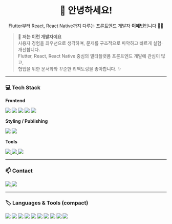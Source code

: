 <!-- 헤더 / 인사 -->
<h1 align="center">👋 안녕하세요!</h1>
<p align="center">
  Flutter부터 React, React Native까지 다루는 프론트엔드 개발자 <b>이예빈</b>입니다 🙋‍♀️
</p>

<!-- 소개 박스 (가벼운 박스 느낌: details) -->
<!-- <details>
  <summary><b>“저는 이런 개발자예요” (펼쳐보기)</b></summary>
  <br/>
  <blockquote>
    사용자 경험을 최우선으로 생각하며, 문제를 구조적으로 파악하고 빠르게 실험·개선합니다.<br/>
    Flutter, React, React Native 중심의 멀티플랫폼 프론트엔드 개발에 관심이 많고,<br/>
    협업을 위한 문서화와 꾸준한 리팩토링을 좋아합니다. ✨
  </blockquote>
</details>
-->


> 🧩 <b>저는 이런 개발자예요</b>  
> 사용자 경험을 최우선으로 생각하며, 문제를 구조적으로 파악하고 빠르게 실험·개선합니다.  
> Flutter, React, React Native 중심의 멀티플랫폼 프론트엔드 개발에 관심이 많고,  
> 협업을 위한 문서화와 꾸준한 리팩토링을 좋아합니다. ✨

---

### 💻 Tech Stack

<!-- Frontend -->
**Frontend**  
<p>
  <img src="https://img.shields.io/badge/Flutter-02569B?style=for-the-badge&logo=flutter&logoColor=white"/>
  <img src="https://img.shields.io/badge/React-61DAFB?style=for-the-badge&logo=react&logoColor=black"/>
  <img src="https://img.shields.io/badge/React%20Native-61DAFB?style=for-the-badge&logo=react&logoColor=black"/>
  <img src="https://img.shields.io/badge/TypeScript-3178C6?style=for-the-badge&logo=typescript&logoColor=white"/>
  <img src="https://img.shields.io/badge/Next.js-000000?style=for-the-badge&logo=nextdotjs&logoColor=white"/>
</p>

<!-- Styling / Publishing -->
**Styling / Publishing**  
<p>
  <img src="https://img.shields.io/badge/CSS3-1572B6?style=for-the-badge&logo=css3&logoColor=white"/>
  <img src="https://img.shields.io/badge/Responsive%20Web-00A98F?style=for-the-badge&logo=responsive&logoColor=white"/>
</p>

<!-- Tools -->
**Tools**  
<p>
  <a href="https://git-scm.com/" target="_blank">
    <img src="https://img.shields.io/badge/Git-F05032?style=for-the-badge&logo=git&logoColor=white"/>
  </a>
  <a href="https://figma.com" target="_blank">
    <img src="https://img.shields.io/badge/Figma-F24E1E?style=for-the-badge&logo=figma&logoColor=white"/>
  </a>
  <a href="https://code.visualstudio.com/" target="_blank">
    <img src="https://img.shields.io/badge/VS%20Code-007ACC?style=for-the-badge&logo=visualstudiocode&logoColor=white"/>
  </a>
</p>

---

### 📫 Contact
<p>
  <a href="mailto:xevin03@naver.com">
    <img src="https://img.shields.io/badge/Email-xevin03@naver.com-EA4335?style=for-the-badge&logo=gmail&logoColor=white"/>
  </a>
  <a href="https://www.notion.so/2475b0eb6746808c9af4c959cbb53cec?source=copy_link](https://www.notion.so/Frontend-Developer-YeBin-2615b0eb674680b9b6c3e35b3dca0614" target="_blank">
    <img src="https://img.shields.io/badge/Notion-000000?style=for-the-badge&logo=notion&logoColor=white"/>
  </a>
</p>

---

<!-- 깔끔한 라벨형 언어/기술 모음 (줄 글자 작은 배지) -->
### 🏷️ Languages & Tools (compact)
<p>
  <img src="https://img.shields.io/badge/Flutter-02569B?style=flat&logo=flutter&logoColor=white"/>
  <img src="https://img.shields.io/badge/React-61DAFB?style=flat&logo=react&logoColor=black"/>
  <img src="https://img.shields.io/badge/React%20Native-61DAFB?style=flat&logo=react&logoColor=black"/>
  <img src="https://img.shields.io/badge/TypeScript-3178C6?style=flat&logo=typescript&logoColor=white"/>
  <img src="https://img.shields.io/badge/Next.js-000000?style=flat&logo=nextdotjs&logoColor=white"/>
  <img src="https://img.shields.io/badge/CSS3-1572B6?style=flat&logo=css3&logoColor=white"/>
  <img src="https://img.shields.io/badge/Responsive%20Web-00A98F?style=flat&logo=google-chrome&logoColor=white"/>
  <img src="https://img.shields.io/badge/Git-F05032?style=flat&logo=git&logoColor=white"/>
  <img src="https://img.shields.io/badge/Figma-F24E1E?style=flat&logo=figma&logoColor=white"/>
  <img src="https://img.shields.io/badge/VS%20Code-007ACC?style=flat&logo=visualstudiocode&logoColor=white"/>
</p>

<!-- (선택) 깃허브 통계 위젯 -->
<!--
### 📊 GitHub Stats
<p>
  <img height="165" src="https://github-readme-stats.vercel.app/api?username=YOUR_GITHUB_ID&show_icons=true&count_private=true" />
  <img height="165" src="https://github-readme-stats.vercel.app/api/top-langs/?username=YOUR_GITHUB_ID&layout=compact" />
</p>
-->
